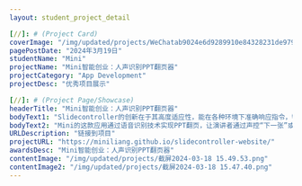 ```yaml
---
layout: student_project_detail

[//]: # (Project Card)
coverImage: "/img/updated/projects/WeChatab9024e6d9289910e84328231de97960.jpg"
pagePostDate: "2024年3月19日"
studentName: "Mini"
projectName: "Mini智能创业：人声识别PPT翻页器"
projectCategory: "App Development"
projectDesc: "优秀项目展示"

[//]: # (Project Page/Showcase)
headerTitle: "Mini智能创业：人声识别PPT翻页器"
bodyText1: "Slidecontroller的创新在于其高度适应性，能在各种环境下准确响应指令，特别对残障群体意义深远，提供了便捷的演讲方式。"
bodyText2: "Mini的这款应用通过语音识别技术实现PPT翻页，让演讲者通过声控“下一张”或“上一张”自由翻页，解放双手，无需遥控器或鼠标。"
URLDescription: "链接到项目"
projectURL: "https://miniliang.github.io/slidecontroller-website/"
awardsDesc: "Mini智能创业：人声识别PPT翻页器"
contentImage: "/img/updated/projects/截屏2024-03-18 15.49.53.png"
contentImage2: "/img/updated/projects/截屏2024-03-18 15.47.40.png"
---
```

